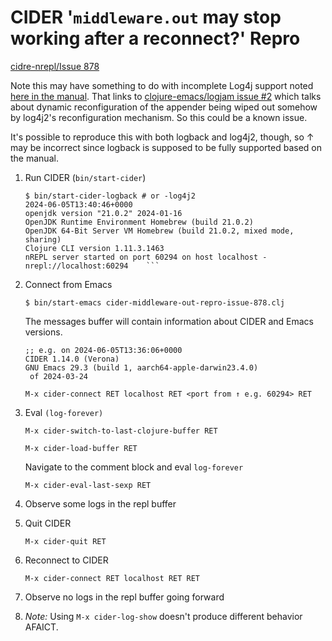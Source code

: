 # CIDER '`middleware.out` may stop working after a reconnect?' Repro

[cidre-nrepl/Issue 878](https://github.com/clojure-emacs/cider-nrepl/issues/878)

Note this may have something to do with incomplete Log4j support noted [here in the manual](https://docs.cider.mx/cider/debugging/logging.html#log-framework). That links to [clojure-emacs/logjam issue #2](https://github.com/clojure-emacs/logjam/issues/2) which talks about dynamic reconfiguration of the appender being wiped out somehow by log4j2's reconfiguration mechanism. So this could be a known issue.

It's possible to reproduce this with both logback and log4j2, though, so ↑ may be incorrect since logback is supposed to be fully supported based on the manual.

1. Run CIDER (`bin/start-cider`)

    ```
    $ bin/start-cider-logback # or -log4j2
    2024-06-05T13:40:46+0000
    openjdk version "21.0.2" 2024-01-16
    OpenJDK Runtime Environment Homebrew (build 21.0.2)
    OpenJDK 64-Bit Server VM Homebrew (build 21.0.2, mixed mode, sharing)
    Clojure CLI version 1.11.3.1463
    nREPL server started on port 60294 on host localhost - nrepl://localhost:60294    ```
    ```

1. Connect from Emacs

    ```
    $ bin/start-emacs cider-middleware-out-repro-issue-878.clj
    ```
    
    The messages buffer will contain information about CIDER and Emacs versions.

    ```
    ;; e.g. on 2024-06-05T13:36:06+0000
    CIDER 1.14.0 (Verona)
    GNU Emacs 29.3 (build 1, aarch64-apple-darwin23.4.0)
     of 2024-03-24
    ```

    ```
    M-x cider-connect RET localhost RET <port from ↑ e.g. 60294> RET
    ```

1. Eval `(log-forever)`

    ```
    M-x cider-switch-to-last-clojure-buffer RET
    ```

    ```
    M-x cider-load-buffer RET
    ```

    Navigate to the comment block and eval `log-forever`

    ```
    M-x cider-eval-last-sexp RET
    ```

1. Observe some logs in the repl buffer

1. Quit CIDER

    ```
    M-x cider-quit RET
    ```

1. Reconnect to CIDER

    ```
    M-x cider-connect RET localhost RET RET
    ```

1. Observe no logs in the repl buffer going forward

1. *Note:* Using `M-x cider-log-show` doesn't produce different behavior AFAICT.

